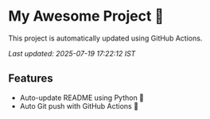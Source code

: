 # My Awesome Project 🚀

This project is automatically updated using GitHub Actions.

_Last updated: 2025-07-19 17:22:12 IST_

## Features
- Auto-update README using Python 🐍
- Auto Git push with GitHub Actions 🤖
